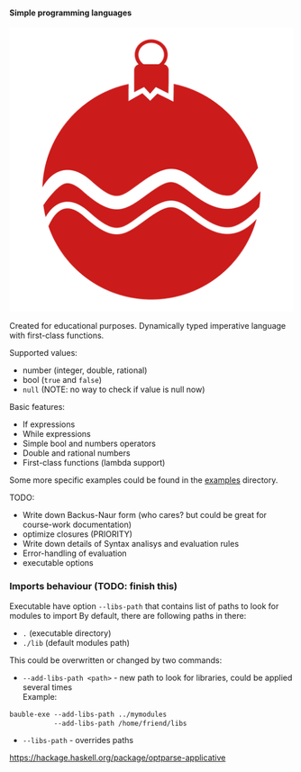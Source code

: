 #### Simple programming languages

![Yeah, this is bauble](/icon.png?s=200)

Created for educational purposes.
Dynamically typed imperative language with first-class functions.

Supported values:
* number (integer, double, rational)
* bool (`true` and `false`)
* `null` (NOTE: no way to check if value is null now)

Basic features:
* If expressions
* While expressions
* Simple bool and numbers operators
* Double and rational numbers
* First-class functions (lambda support)

Some more specific examples could be found in the [examples](examples) directory.


TODO:
* Write down Backus-Naur form
  (who cares? but could be great for course-work documentation)
* optimize closures (PRIORITY)
* Write down details of Syntax analisys and evaluation rules
* Error-handling of evaluation
* executable options




### Imports behaviour (TODO: finish this)
Executable have option `--libs-path` that contains
list of paths to look for modules to import
By default, there are following paths in there:
* `.`  (executable directory)
* `./lib`  (default modules path) 

This could be overwritten or changed by two commands:
* `--add-libs-path <path>` - new path to look for libraries, 
could be applied several times  
Example:
```
bauble-exe --add-libs-path ../mymodules
           --add-libs-path /home/friend/libs 
```
* `--libs-path` - overrides paths 




https://hackage.haskell.org/package/optparse-applicative